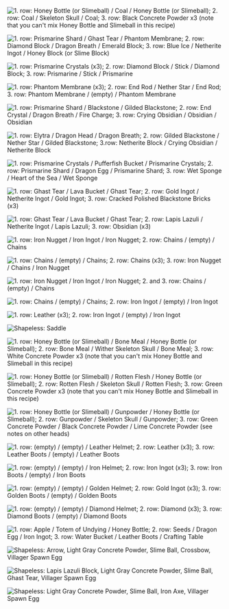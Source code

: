 ![1. row: Honey Bottle (or Slimeball) / Coal / Honey Bottle (or Slimeball); 2. row: Coal / Skeleton Skull / Coal; 3. row: Black Concrete Powder x3 (note that you can't mix Honey Bottle and Slimeball in this recipe)](https://media.forgecdn.net/attachments/thumbnails/300/409/310/172/witherskull_recipe.png "Wither Skull Crafting Recipe")

![1. row: Prismarine Shard / Ghast Tear / Phantom Membrane; 2. row: Diamond Block / Dragon Breath / Emerald Block; 3. row: Blue Ice / Netherite Ingot / Honey Block (or Slime Block)](https://media.forgecdn.net/attachments/thumbnails/300/412/310/172/netherstar_recipe.png "Nether Star Crafting Recipe")

![1. row: Prismarine Crystals (x3); 2. row: Diamond Block / Stick / Diamond Block; 3. row: Prismarine / Stick / Prismarine](https://media.forgecdn.net/attachments/300/499/trident_recipe.png "Trident Crafting Recipe")

![1. row: Phantom Membrane (x3); 2. row: End Rod / Nether Star / End Rod; 3. row: Phantom Membrane / (empty) / Phantom Membrane](https://media.forgecdn.net/attachments/300/501/elytra_recipe.png "Elytra Crafting Recipe")

![1. row: Prismarine Shard / Blackstone / Gilded Blackstone; 2. row: End Crystal / Dragon Breath / Fire Charge; 3. row: Crying Obsidian / Obsidian / Obsidian](https://media.forgecdn.net/attachments/300/504/dragonhead_recipe.png "Dragon Head Crafting Recipe")

![1. row: Elytra / Dragon Head / Dragon Breath; 2. row: Gilded Blackstone / Nether Star / Gilded Blackstone; 3.row: Netherite Block / Crying Obsidian / Netherite Block](https://media.forgecdn.net/attachments/300/508/dragonegg_recipe.png "Dragon Egg Crafting Recipe")

![1. row: Prismarine Crystals / Pufferfish Bucket / Prismarine Crystals; 2. row: Prismarine Shard / Dragon Egg / Prismarine Shard; 3. row: Wet Sponge / Heart of the Sea / Wet Sponge](https://media.forgecdn.net/attachments/300/510/elderguardian_recipe.png "Elder Guardian Spawn Egg Crafting Recipe")

![1. row: Ghast Tear / Lava Bucket / Ghast Tear; 2. row: Gold Ingot / Netherite Ingot / Gold Ingot; 3. row: Cracked Polished Blackstone Bricks (x3)](https://media.forgecdn.net/attachments/301/204/gilded_blackstone_recipe.png "Gilded Blackstone Crafting Recipe")

![1. row: Ghast Tear / Lava Bucket / Ghast Tear; 2. row: Lapis Lazuli / Netherite Ingot / Lapis Lazuli; 3. row: Obsidian (x3)](https://media.forgecdn.net/attachments/301/205/crying_obsidian_recipe.png "Crying Obsidian Crafting Recipe")

![1. row: Iron Nugget / Iron Ingot / Iron Nugget; 2. row: Chains / (empty) / Chains](https://media.forgecdn.net/attachments/301/206/chainmail_helmet_recipe.png "Chainmail Helmet Crafting Recipe")

![1. row: Chains / (empty) / Chains; 2. row: Chains (x3); 3. row: Iron Nugget / Chains / Iron Nugget](https://media.forgecdn.net/attachments/301/207/chainmail_chestplate_recipe.png "Chainmail Chestplate Crafting Recipe")

![1. row: Iron Nugget / Iron Ingot / Iron Nugget; 2. and 3. row: Chains / (empty) / Chains](https://media.forgecdn.net/attachments/301/208/chainmail_leggins_recipe.png "Chainmail Leggins Crafting Recipe")

![1. row: Chains / (empty) / Chains; 2. row: Iron Ingot / (empty) / Iron Ingot](https://media.forgecdn.net/attachments/301/209/chainmail_boots_recipe.png "Chainmail Boots Crafting Recipe")

![1. row: Leather (x3); 2. row: Iron Ingot / (empty) / Iron Ingot](https://media.forgecdn.net/attachments/301/210/saddle_recipe.png "Saddle Crafting Recipe")

![Shapeless: Saddle](https://media.forgecdn.net/attachments/301/211/leather_recipe.png "Leather Crafting Recipe")

![1. row: Honey Bottle (or Slimeball) / Bone Meal / Honey Bottle (or Slimeball); 2. row: Bone Meal / Wither Skeleton Skull / Bone Meal; 3. row: White Concrete Powder x3 (note that you can't mix Honey Bottle and Slimeball in this recipe)](https://media.forgecdn.net/attachments/thumbnails/301/213/310/172/skeleton_skull_recipe.png "Skeleton Skull Crafting Recipe")

![1. row: Honey Bottle (or Slimeball) / Rotten Flesh / Honey Bottle (or Slimeball); 2. row: Rotten Flesh / Skeleton Skull / Rotten Flesh; 3. row: Green Concrete Powder x3 (note that you can't mix Honey Bottle and Slimeball in this recipe)](https://media.forgecdn.net/attachments/thumbnails/301/214/310/172/zombie_head_recipe.png "Zombie Head Crafting Recipe")

![1. row: Honey Bottle (or Slimeball) / Gunpowder / Honey Bottle (or Slimeball); 2. row: Gunpowder / Skeleton Skull / Gunpowder; 3. row: Green Concrete Powder / Black Concrete Powder / Lime Concrete Powder (see notes on other heads)](https://media.forgecdn.net/attachments/thumbnails/301/215/310/172/creeper_head_recipe.png "Creeper Head Crafting Recipe")

![1. row: (empty) / (empty) / Leather Helmet; 2. row: Leather (x3); 3. row: Leather Boots / (empty) / Leather Boots](https://media.forgecdn.net/attachments/301/216/leather_horse_armor_recipe.png "Leather Horse Armor Crafting Recipe")

![1. row: (empty) / (empty) / Iron Helmet; 2. row: Iron Ingot (x3); 3. row: Iron Boots / (empty) / Iron Boots](https://media.forgecdn.net/attachments/301/217/iron_horse_armor_recipe.png "Iron Horse Armor Crafting Recipe")

![1. row: (empty) / (empty) / Golden Helmet; 2. row: Gold Ingot (x3); 3. row: Golden Boots / (empty) / Golden Boots](https://media.forgecdn.net/attachments/301/218/golden_horse_armor_recipe.png "Golden Horse Armor Crafting Recipe")

![1. row: (empty) / (empty) / Diamond Helmet; 2. row: Diamond (x3); 3. row: Diamond Boots / (empty) / Diamond Boots](https://media.forgecdn.net/attachments/301/219/diamond_horse_armor_recipe.png "Diamond Horse Armor Crafting Recipe")

![1. row: Apple / Totem of Undying / Honey Bottle; 2. row: Seeds / Dragon Egg / Iron Ingot; 3. row: Water Bucket / Leather Boots / Crafting Table](https://media.forgecdn.net/attachments/301/220/villager_spawn_egg_recipe.png "Villager Spawn Egg Crafting Recipe")

![Shapeless: Arrow, Light Gray Concrete Powder, Slime Ball, Crossbow, Villager Spawn Egg](https://media.forgecdn.net/attachments/301/222/pillager_spawn_egg_recipe.png "Pillager Spawn Egg Crafting Recipe")

![Shapeless: Lapis Lazuli Block, Light Gray Concrete Powder, Slime Ball, Ghast Tear, Villager Spawn Egg](https://media.forgecdn.net/attachments/301/224/evoker_spawn_egg_recipe.png "Evoker Spawn Egg Crafting Recipe")

![Shapeless: Light Gray Concrete Powder, Slime Ball, Iron Axe, Villager Spawn Egg](https://media.forgecdn.net/attachments/301/226/vindicator_spawn_egg_recipe.png "Vindicator Spawn Egg Crafting Recipe")
